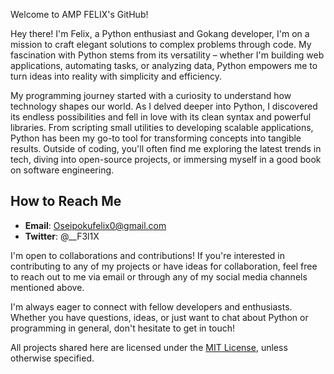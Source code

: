 Welcome to AMP FELIX's GitHub!

Hey there! I'm Felix, a Python enthusiast and Gokang developer, I'm on a mission to craft elegant solutions to complex problems through code. My fascination with Python stems from its versatility – whether I'm building web applications, automating tasks, or analyzing data, Python empowers me to turn ideas into reality with simplicity and efficiency.

My programming journey started with a curiosity to understand how technology shapes our world. As I delved deeper into Python, I discovered its endless possibilities and fell in love with its clean syntax and powerful libraries. From scripting small utilities to developing scalable applications, Python has been my go-to tool for transforming concepts into tangible results.
Outside of coding, you'll often find me exploring the latest trends in tech, diving into open-source projects, or immersing myself in a good book on software engineering.


## How to Reach Me

- **Email**: Oseipokufelix0@gmail.com
- **Twitter**: @__F3l1X

I'm open to collaborations and contributions! If you're interested in contributing to any of my projects or have ideas for collaboration, feel free to reach out to me via email or through any of my social media channels mentioned above.

I'm always eager to connect with fellow developers and enthusiasts. Whether you have questions, ideas, or just want to chat about Python or programming in general, don't hesitate to get in touch!

All projects shared here are licensed under the [MIT License](LICENSE), unless otherwise specified.

